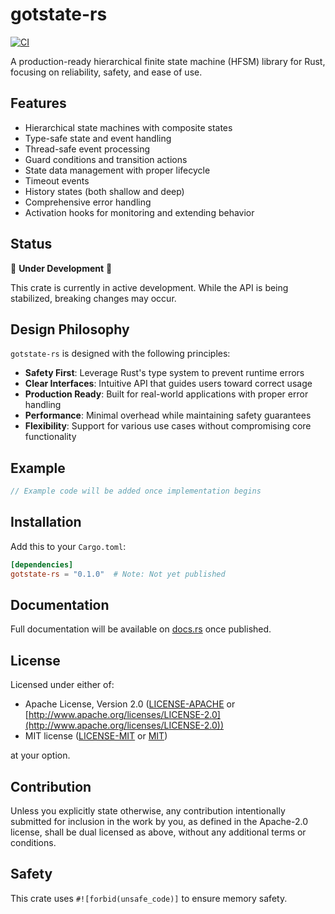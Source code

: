 # gotstate-rs

[![CI](https://github.com/KeplerOps/gotstate-rs/actions/workflows/ci.yml/badge.svg?branch=main)](https://github.com/KeplerOps/gotstate-rs/actions/workflows/ci.yml)

A production-ready hierarchical finite state machine (HFSM) library for Rust, focusing on reliability, safety, and ease of use.

## Features

- Hierarchical state machines with composite states
- Type-safe state and event handling
- Thread-safe event processing
- Guard conditions and transition actions
- State data management with proper lifecycle
- Timeout events
- History states (both shallow and deep)
- Comprehensive error handling
- Activation hooks for monitoring and extending behavior

## Status

🚧 **Under Development** 🚧

This crate is currently in active development. While the API is being stabilized, breaking changes may occur.

## Design Philosophy

`gotstate-rs` is designed with the following principles:

- **Safety First**: Leverage Rust's type system to prevent runtime errors
- **Clear Interfaces**: Intuitive API that guides users toward correct usage
- **Production Ready**: Built for real-world applications with proper error handling
- **Performance**: Minimal overhead while maintaining safety guarantees
- **Flexibility**: Support for various use cases without compromising core functionality

## Example

```rust
// Example code will be added once implementation begins
```

## Installation

Add this to your `Cargo.toml`:

```toml
[dependencies]
gotstate-rs = "0.1.0"  # Note: Not yet published
```

## Documentation

Full documentation will be available on [docs.rs](https://docs.rs/gotstate-rs) once published.

## License

Licensed under either of:

- Apache License, Version 2.0 ([LICENSE-APACHE](LICENSE-APACHE) or [http://www.apache.org/licenses/LICENSE-2.0](http://www.apache.org/licenses/LICENSE-2.0))
- MIT license ([LICENSE-MIT](LICENSE-MIT) or [MIT](http://opensource.org/licenses/MIT))

at your option.

## Contribution

Unless you explicitly state otherwise, any contribution intentionally submitted
for inclusion in the work by you, as defined in the Apache-2.0 license, shall be
dual licensed as above, without any additional terms or conditions.

## Safety

This crate uses `#![forbid(unsafe_code)]` to ensure memory safety.
